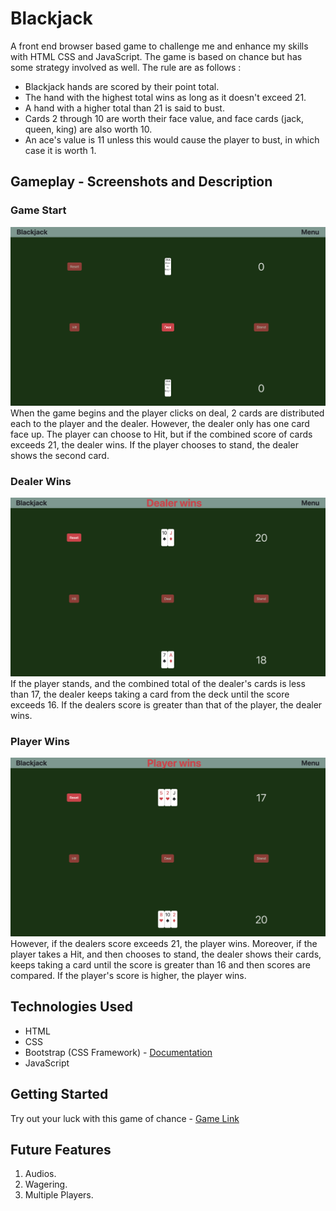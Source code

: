 # Blackjack
A front end browser based game to challenge me and enhance my skills with HTML CSS and JavaScript. The game is based on chance but has some strategy involved as well. The rule are as follows : <br>
- Blackjack hands are scored by their point total.<br>
 - The hand with the highest total wins as long as it doesn't exceed 21. <br>
- A hand with a higher total than 21 is said to bust. 
- Cards 2 through 10 are worth their face value, and face cards (jack, queen, king) are also worth 10. 
- An ace's value is 11 unless this would cause the player to bust, in which case it is worth 1. 

## Gameplay - Screenshots and Description

### Game Start
![Start Screen](<game start.png>)
When the game begins and the player clicks on deal, 2 cards are distributed each to the player and the dealer. However, the dealer only has one card face up.
The player can choose to Hit, but if the combined score of cards exceeds 21, the dealer wins.
If the player chooses to stand, the dealer shows the second card.

### Dealer Wins
![Dealer Wins](<Dealer Wins.png>)
If the player stands, and the combined total of the dealer's cards is less than 17, the dealer keeps taking a card from the deck until the score exceeds 16. If the dealers score is greater than that of the player, the dealer wins.

### Player Wins
![Player Wins](<Player Wins-1.png>)
However, if the dealers score exceeds 21, the player wins. Moreover, if the player takes a Hit, and then chooses to stand, the dealer shows their cards, keeps taking a card until the score is greater than 16 and then scores are compared. If the player's score is higher, the player wins.
## Technologies Used

- HTML
- CSS
- Bootstrap (CSS Framework) - [Documentation](https://getbootstrap.com/docs/5.3/components/card/)
- JavaScript

## Getting Started

Try out your luck with this game of chance - [Game Link](https://github.com/humayuntariq98/Blackjack)

## Future Features

1. Audios.
2. Wagering.
3. Multiple Players.

